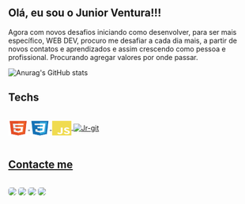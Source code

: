 ## Olá, eu sou o Junior Ventura!!!
Agora com novos desafios iniciando como desenvolver, para ser mais específico, WEB DEV, procuro me desafiar 
a cada dia mais, a partir de novos contatos e aprendizados e assim crescendo como pessoa e profissional.
Procurando agregar valores por onde passar.


 ![Anurag's GitHub stats](https://github-readme-stats.vercel.app/api?username=JuniorVentura23&show_icons=true&theme=radical)


## Techs
<div align="center">
  <a href="https://github.com/JuniorVentura23">
</div>

<div style="display: inline_block"><br>  
  <img align="center" alt="Jr-HTML" height="30" width="40" src="https://raw.githubusercontent.com/devicons/devicon/master/icons/html5/html5-original.svg">
  <img align="center" alt="Jr-CSS" height="30" width="40" src="https://raw.githubusercontent.com/devicons/devicon/master/icons/css3/css3-original.svg">  
  <img align="center" alt="Jr-Js" height="30" width="40" src="https://raw.githubusercontent.com/devicons/devicon/master/icons/javascript/javascript-plain.svg">
  <img align="center" alt="Jr-git" height="30" width="40" src="https://cdn.jsdelivr.net/gh/devicons/devicon/icons/git/git-original.svg" />
</div><br/>
  
## Contacte me 
<div><br/>  
  <a href="https://instagram.com/junior_ventura23" target="_blank"><img style="border-radius:5px" src="https://img.shields.io/badge/-Instagram-%23E4405F?style=for-the-badge&logo=instagram&logoColor=white" target="_blank"></a> 	
 <a href="https://discord.com/channels/@me" target="_blank"><img style="border-radius:5px" src="https://img.shields.io/badge/Discord-7289DA?style=for-the-badge&logo=discord&logoColor=white" target="_blank"></a> 
  <a href = "mailto:jrcori@gmail.com"><img style="border-radius:5px" src="https://img.shields.io/badge/Gmail-D14836?style=for-the-badge&logo=gmail&logoColor=white" target="_blank"></a>
  <a href="https://www.linkedin.com/in/" target="_blank"><img style="border-radius:5px" src="https://img.shields.io/badge/-LinkedIn-%230077B5?style=for-the-badge&logo=linkedin&logoColor=white" target="_blank"></a> 
  
</div>
